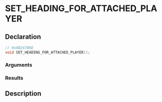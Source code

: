 # SET_HEADING_FOR_ATTACHED_PLAYER

## Declaration
```cpp
// 0x6B247B9E
void SET_HEADING_FOR_ATTACHED_PLAYER();
```

### Arguments

### Results

## Description
